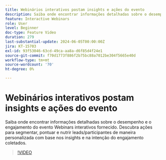 ```yaml
---
title: Webinários interativos postam insights e ações do evento
description: Saiba onde encontrar informações detalhadas sobre o desempenho e o engajamento do evento Webinars interativos.
feature: Interactive Webinars
role: User
level: Beginner
doc-type: Feature Video
duration: 279
last-substantial-update: 2024-06-05T00:00:00Z
jira: KT-15703
exl-id: 93f53046-63cd-49ca-aa8a-d6f85d4f24e1
source-git-commit: f70d1773f886f2b75bc88a7012be304f5665e40d
workflow-type: tm+mt
source-wordcount: '70'
ht-degree: 0%

---
```


# Webinários interativos postam insights e ações do evento

Saiba onde encontrar informações detalhadas sobre o desempenho e o engajamento do evento Webinars interativos fornecido. Descubra ações para segmentar, pontuar e nutrir leads/participantes de maneira personalizada com base nos insights e na intenção do engajamento coletados.

>[!VIDEO](https://video.tv.adobe.com/v/3447853/?learn=on&captions=por_br)
